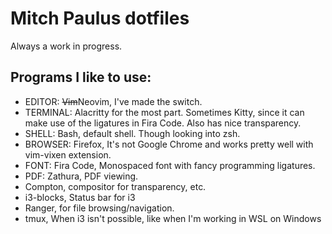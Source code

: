 # Mitch Paulus dotfiles

Always a work in progress.

## Programs I like to use:

* EDITOR: ~~Vim~~Neovim, I've made the switch.
* TERMINAL: Alacritty for the most part. Sometimes Kitty, since it can
  make use of the ligatures in Fira Code. Also has nice transparency.
* SHELL: Bash, default shell. Though looking into zsh.
* BROWSER: Firefox, It's not Google Chrome and works pretty well with vim-vixen
  extension.
* FONT: Fira Code, Monospaced font with fancy programming ligatures.
* PDF: Zathura, PDF viewing.
* Compton, compositor for transparency, etc.
* i3-blocks, Status bar for i3
* Ranger, for file browsing/navigation.
* tmux, When i3 isn't possible, like when I'm working in WSL on Windows


